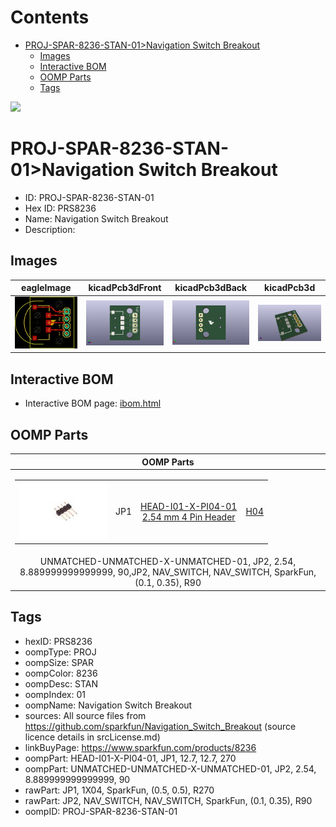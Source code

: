 



Contents
========

* [PROJ-SPAR-8236-STAN-01>Navigation Switch Breakout](#proj-spar-8236-stan-01navigation-switch-breakout)
	* [Images](#images)
	* [Interactive BOM](#interactive-bom)
	* [OOMP Parts](#oomp-parts)
	* [Tags](#tags)
  
![][im]
# PROJ-SPAR-8236-STAN-01>Navigation Switch Breakout

- ID: PROJ-SPAR-8236-STAN-01
- Hex ID: PRS8236
- Name: Navigation Switch Breakout
- Description: 

## Images
  
  

|eagleImage|kicadPcb3dFront|kicadPcb3dBack|kicadPcb3d|
| :---: | :---: | :---: | :---: |
|[![eagleImage](eagleImage_140.png)](eagleImage_600.png)|[![kicadPcb3dFront](kicadPcb3dFront_140.png)](kicadPcb3dFront_600.png)|[![kicadPcb3dBack](kicadPcb3dBack_140.png)](kicadPcb3dBack_600.png)|[![kicadPcb3d](kicadPcb3d_140.png)](kicadPcb3d_600.png)|

## Interactive BOM

- Interactive BOM page: [ibom.html](kicad/bom/ibom.html)

## OOMP Parts
  

|OOMP Parts|
| :---: |
|<table><tr><td>![HEAD-I01-X-PI04-01](https://raw.githubusercontent.com/oomlout/oomlout_OOMP_parts/main/HEAD-I01-X-PI04-01/image_140.jpg)</td><td> JP1</td><td>[HEAD-I01-X-PI04-01<br>2.54 mm 4 Pin Header](https://github.com/oomlout/oomlout_OOMP_parts/tree/main/HEAD-I01-X-PI04-01/)</td><td>[H04](https://github.com/oomlout/oomlout_OOMP_parts/tree/main/HEAD-I01-X-PI04-01/)</td></tr></table>|
|UNMATCHED-UNMATCHED-X-UNMATCHED-01, JP2, 2.54, 8.889999999999999, 90,JP2, NAV_SWITCH, NAV_SWITCH, SparkFun, (0.1, 0.35), R90|

## Tags

- hexID: PRS8236
- oompType: PROJ
- oompSize: SPAR
- oompColor: 8236
- oompDesc: STAN
- oompIndex: 01
- oompName: Navigation Switch Breakout
- sources: All source files from https://github.com/sparkfun/Navigation_Switch_Breakout (source licence details in srcLicense.md)
- linkBuyPage: https://www.sparkfun.com/products/8236
- oompPart: HEAD-I01-X-PI04-01, JP1, 12.7, 12.7, 270
- oompPart: UNMATCHED-UNMATCHED-X-UNMATCHED-01, JP2, 2.54, 8.889999999999999, 90
- rawPart: JP1, 1X04, SparkFun, (0.5, 0.5), R270
- rawPart: JP2, NAV_SWITCH, NAV_SWITCH, SparkFun, (0.1, 0.35), R90
- oompID: PROJ-SPAR-8236-STAN-01



[im]: kicadPcb3d_450.png
